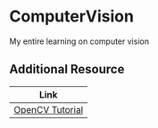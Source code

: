 # ComputerVision
My entire learning on computer vision 

## **Additional Resource**

| **Link** |
|----------|
| [OpenCV Tutorial](https://www.youtube.com/watch?v=44xdiWLm4Xo) |
